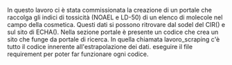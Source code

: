 In questo lavoro ci è stata commissionata la creazione di un portale che raccolga gli indici di tossicità (NOAEL e LD-50) di un elenco di molecole nel campo della cosmetica. Questi dati si possono ritrovare dal  sodel del CIR() e sul sito di ECHA(). Nella sezione portale è presente un codice che crea un sito che funge da portale di ricerca. In quella chiamata lavoro_scraping c'è tutto il codice innerente all'estrapolazione dei dati. eseguire il file requirement per poter far funzionare ogni codice.
